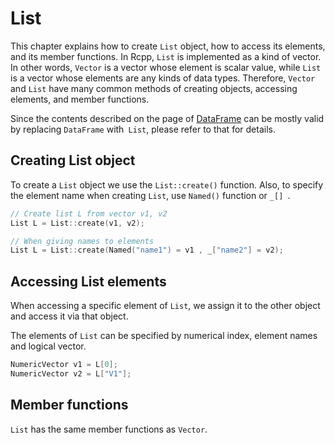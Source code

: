 # List

This chapter explains how to create `List` object, how to access its elements, and its member functions. In Rcpp, `List` is implemented as a kind of vector. In other words, `Vector` is a vector whose element is scalar value, while `List` is a vector whose elements are any kinds of data types. Therefore, `Vector` and `List` have many common methods of creating objects, accessing elements, and member functions.

Since the contents described on the page of [DataFrame](dataframe.md) can be mostly valid by replacing `DataFrame` with` List`, please refer to that for details.

## Creating List object

To create a `List` object we use the `List::create()` function. Also, to specify the element name when creating `List`, use `Named()` function or `_[] `.

```cpp
// Create list L from vector v1, v2
List L = List::create(v1, v2);

// When giving names to elements
List L = List::create(Named("name1") = v1 , _["name2"] = v2);
```

## Accessing List elements

When accessing a specific element of `List`, we assign it to the other object and access it via that object.

The elements of `List` can be specified by numerical index, element names and logical vector.

```cpp
NumericVector v1 = L[0];
NumericVector v2 = L["V1"];
```

## Member functions

`List` has the same member functions as `Vector`.

